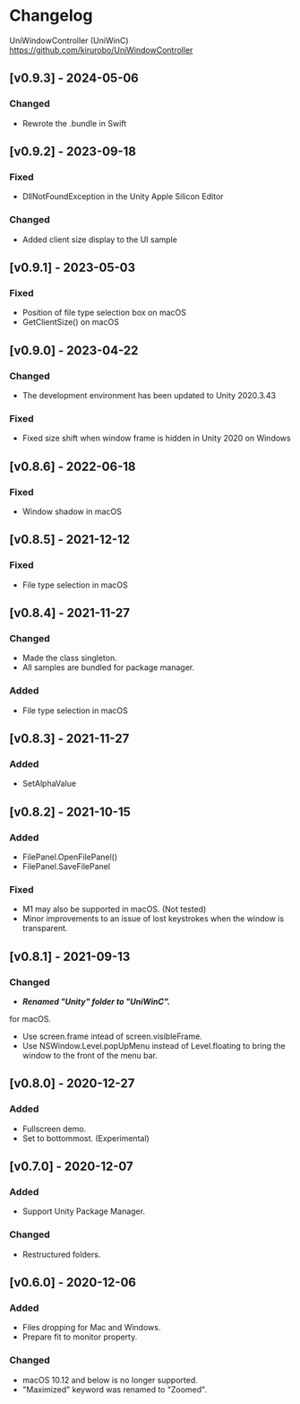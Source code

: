 # Changelog

UniWindowController (UniWinC)
https://github.com/kirurobo/UniWindowController

<!---
How to write the changelog.
https://keepachangelog.com/ja/1.0.0/
--->

## [v0.9.3] - 2024-05-06
### Changed
- Rewrote the .bundle in Swift

## [v0.9.2] - 2023-09-18
### Fixed
- DllNotFoundException in the Unity Apple Silicon Editor
### Changed
- Added client size display to the UI sample

## [v0.9.1] - 2023-05-03
### Fixed
- Position of file type selection box on macOS
- GetClientSize() on macOS 

## [v0.9.0] - 2023-04-22
### Changed
- The development environment has been updated to Unity 2020.3.43
### Fixed
- Fixed size shift when window frame is hidden in Unity 2020 on Windows

## [v0.8.6] - 2022-06-18
### Fixed
- Window shadow in macOS

## [v0.8.5] - 2021-12-12
### Fixed
- File type selection in macOS

## [v0.8.4] - 2021-11-27
### Changed
- Made the class singleton.
- All samples are bundled for package manager.

### Added
- File type selection in macOS

## [v0.8.3] - 2021-11-27
### Added
- SetAlphaValue

## [v0.8.2] - 2021-10-15
### Added
- FilePanel.OpenFilePanel()
- FilePanel.SaveFilePanel

### Fixed
- M1 may also be supported in macOS. (Not tested)
- Minor improvements to an issue of lost keystrokes when the window is transparent.


## [v0.8.1] - 2021-09-13
### Changed
- ***Renamed "Unity" folder to "UniWinC".***

for macOS.
- Use screen.frame intead of screen.visibleFrame.
- Use NSWindow.Level.popUpMenu instead of Level.floating to bring the window to the front of the menu bar.


## [v0.8.0] - 2020-12-27
### Added
- Fullscreen demo.
- Set to bottommost. (Experimental)


## [v0.7.0] - 2020-12-07
### Added
- Support Unity Package Manager.

### Changed
- Restructured folders.


## [v0.6.0] - 2020-12-06
### Added
- Files dropping for Mac and Windows.
- Prepare fit to monitor property.

### Changed
- macOS 10.12 and below is no longer supported.
- "Maximized" keyword was renamed to "Zoomed".

